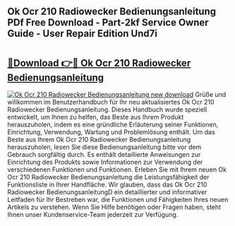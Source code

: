 ## Ok Ocr 210 Radiowecker Bedienungsanleitung PDf Free Download - Part-2kf Service Owner Guide - User Repair Edition Und7i

# <h2><a href="http://df4158.blite.top/?on=Ok+Ocr+210+Radiowecker+Bedienungsanleitung">🔗Download 👉🔴 Ok Ocr 210 Radiowecker Bedienungsanleitung</a></h2>

[![Ok Ocr 210 Radiowecker Bedienungsanleitung new download](https://i.imgur.com/lujVjoI.png)](http://df4158.blite.top/?on=Ok+Ocr+210+Radiowecker+Bedienungsanleitung)
Grüße und willkommen im Benutzerhandbuch für Ihr neu aktualisiertes Ok Ocr 210 Radiowecker Bedienungsanleitung. Dieses Handbuch wurde speziell entwickelt, um Ihnen zu helfen, das Beste aus Ihrem Produkt herauszuholen, indem es eine gründliche Erläuterung seiner Funktionen, Einrichtung, Verwendung, Wartung und Problemlösung enthält. Um das Beste aus Ihrem Ok Ocr 210 Radiowecker Bedienungsanleitung herauszuholen, lesen Sie diese Bedienungsanleitung bitte vor dem Gebrauch sorgfältig durch. Es enthält detaillierte Anweisungen zur Einrichtung des Produkts sowie Informationen zur Verwendung der verschiedenen Funktionen und Funktionen. Erleben Sie mit Ihrem neuen Ok Ocr 210 Radiowecker Bedienungsanleitung die Leistungsfähigkeit der Funktionsliste in Ihrer Handfläche. Wir glauben, dass das Ok Ocr 210 Radiowecker BedienungsanleitungD ein detaillierter und informativer Leitfaden für Ihr Bestreben war, die Funktionen und Fähigkeiten Ihres neuen Artikels zu verstehen. Wenn Sie Hilfe benötigen oder Fragen haben, steht Ihnen unser Kundenservice-Team jederzeit zur Verfügung.
